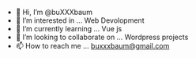 - 👋 Hi, I’m @buXXXbaum
- 👀 I’m interested in ... Web Devolopment
- 🌱 I’m currently learning ... Vue js
- 💞️ I’m looking to collaborate on ... Wordpress projects
- 📫 How to reach me ... buxxxbaum@gmail.com

<!---
buXXXbaum/buXXXbaum is a ✨ special ✨ repository because its `README.md` (this file) appears on your GitHub profile.
You can click the Preview link to take a look at your changes.
--->
